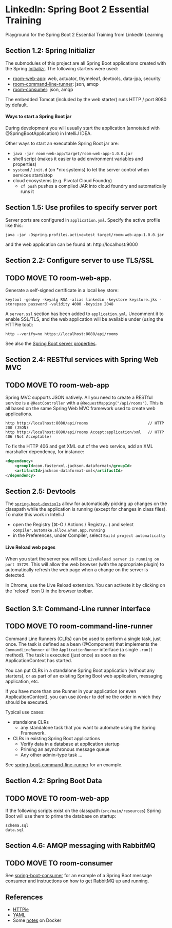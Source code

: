 # LinkedIn: Spring Boot 2 Essential Training

Playground for the Spring Boot 2 Essential Training from LinkedIn Learning

## Section 1.2: Spring Initializr

The submodules of this project are all Spring Boot applications created with the Spring [Initializr](https://start.spring.io/).
The following starters were used:

* [room-web-app](room-web-app): web, actuator, thymeleaf, devtools, data-jpa, security
* [room-command-line-runner](room-command-line-runner): json, amqp
* [room-consumer](room-consumer): json, amqp

The embedded Tomcat (included by the web starter) runs HTTP / port 8080 by default.

#### Ways to start a Spring Boot jar
During development you will usually start the application (annotated with @SpringBootApplication) in IntelliJ IDEA.

Other ways to start an executable Spring Boot jar are:
- `java -jar room-web-app/target/room-web-app-1.0.0.jar`
- shell script (makes it easier to add environment variables and properties)
- `systemd` / `init.d` (on *nix systems) to let the server control when services start/stop
- cloud ecosystems (e.g. Pivotal Cloud Foundry)
  - `cf push` pushes a compiled JAR into cloud foundry and automatically runs it 

## Section 1.5: Use profiles to specify server port

Server ports are configured in `application.yml`. Specify the active profile like this:
```shell script
java -jar -Dspring.profiles.active=test target/room-web-app-1.0.0.jar
```

and the web application can be found at: http://localhost:9000

## Section 2.2: Configure server to use TLS/SSL

## TODO MOVE TO room-web-app.

Generate a self-signed certificate in a local key store:
```shell script
keytool -genkey -keyalg RSA -alias linkedin -keystore keystore.jks -storepass password -validity 4000 -keysize 2048
```

A `server.ssl` section has been added to `application.yml`.
Uncomment it to enable SSL/TLS, and the web application will be available under (using the HTTPie tool):
```shell script
http --verify=no https://localhost:8080/api/rooms  
```

See also the [Spring Boot server properties](https://docs.spring.io/spring-boot/docs/current/reference/html/appendix-application-properties.html#server-properties).

## Section 2.4: RESTful services with Spring Web MVC

## TODO MOVE TO room-web-app 

Spring MVC supports JSON natively. 
All you need to create a RESTful service is a `@RestController` with a `@RequestMapping("/api/rooms")`.
This is all based on the same Spring Web MVC framework used to create web applications.

```shell script
http http://localhost:8080/api/rooms                          // HTTP 200 (JSON)
http http://localhost:8080/api/rooms Accept:application/xml   // HTTP 406 (Not Acceptable)
```  

To fix the HTTP 406 and get XML out of the web service, add an XML marshaller dependency, for instance:
```xml
<dependency>
	<groupId>com.fasterxml.jackson.dataformat</groupId>
	<artifactId>jackson-dataformat-xml</artifactId>
</dependency>
```

## Section 2.5: Devtools

The [`spring-boot-devtools`](https://docs.spring.io/spring-boot/docs/1.3.x-SNAPSHOT/reference/html/using-boot-devtools.html) allow for automatically picking up changes on the classpath while the application is running (except for changes in class files). 
To make this work in IntelliJ
- open the Registry (⌘-O / Actions / Registry...) and select `compiler.automake.allow.when.app.running`
- in the Preferences, under Compiler, select `Build project automatically`

#### Live Reload web pages

When you start the server you will see `LiveReload server is running on port 35729`. This will allow the web browser (with the appropriate plugin) 
to automatically refresh the web page when a change on the server is detected. 

In Chrome, use the Live Reload extension. You can activate it by clicking on the 'reload' icon :arrows_clockwise: in the browser toolbar.

## Section 3.1: Command-Line runner interface

## TODO MOVE TO room-command-line-runner

Command Line Runners (CLRs) can be used to perform a single task, just once.
The task is defined as a bean (@Component) that implements the `CommandLineRunner` or the `ApplicationRunner` interface
(a single `.run()` method). The task is executed (just once) as soon as the ApplicationContext has started.

You can put CLRs in a standalone Spring Boot application (without any starters), or as part of an existing 
Spring Boot web application, messaging application, etc.

If you have more than one Runner in your application (or even ApplicationContext), you can use `@Order` to define the order in which they should be executed.

Typical use cases: 
* standalone CLRs
  - any standalone task that you want to automate using the Spring Framework.
* CLRs in existing Spring Boot applications
  - Verify data in a database at application startup
  - Priming an asynchronous message queue
  - Any other admin-type task ...

See [spring-boot-command-line-runner](https://github.com/roelfie/spring-boot-command-line-runner) for an example.

## Section 4.2: Spring Boot Data

## TODO MOVE TO room-web-app

If the following scripts exist on the classpath (`src/main/resources`) Spring Boot will use them to prime the database on startup:
```
schema.sql
data.sql
``` 

## Section 4.6: AMQP messaging with RabbitMQ

## TODO MOVE TO room-consumer

See [spring-boot-consumer](https://github.com/roelfie/spring-boot-consumer) for an example of a Spring Boot message consumer
and instructions on how to get RabbitMQ up and running. 

## References

- [HTTPie](https://httpie.org/)
- [YAML](https://docs.ansible.com/ansible/latest/reference_appendices/YAMLSyntax.html)
- Some [notes](https://github.com/roelfie/spring-with-spring-boot/blob/master/DOCKER.md) on Docker

